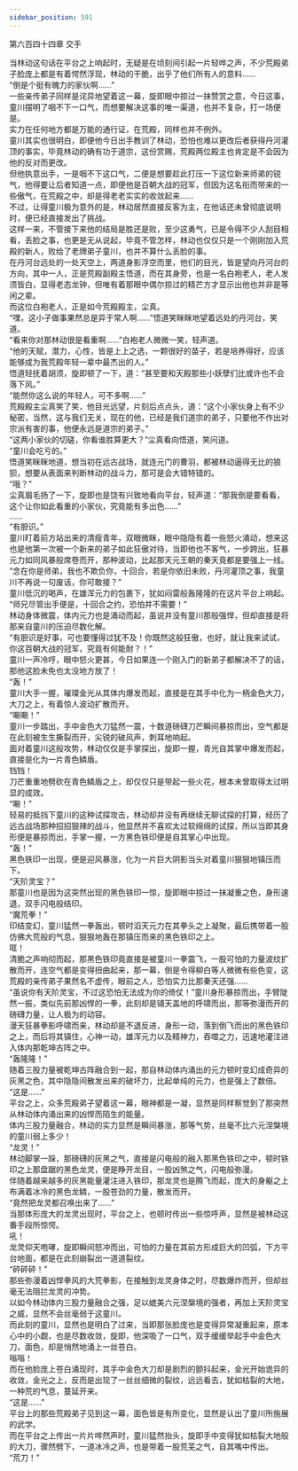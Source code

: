```yaml
---
sidebar_position: 591
---
```

 第六百四十四章 交手


当林动这句话在平台之上响起时，无疑是在顷刻间引起一片轻哗之声，不少荒殿弟子脸庞上都是有着愕然浮现，林动的干脆，出乎了他们所有人的意料……  
“倒是个挺有魄力的家伙啊……”  
一些亲传弟子同样是诧异地望着这一幕，旋即眼中掠过一抹赞赏之意，今日这事，童川摆明了咽不下一口气，而想要解决这事的唯一渠道，也并不复杂，打一场便是。  
实力在任何地方都是万能的通行证，在荒殿，同样也并不例外。  
童川其实也很明白，即便他今日出手教训了林动，恐怕也难以更改后者获得丹河灌顶的事实，毕竟林动的确有功于道宗，这份赏赐，荒殿两位殿主也肯定是不会因为他的反对而更改。  
但他执意出手，一是咽不下这口气，二便是想要趁此打压一下这位新来师弟的锐气，他得要让后者知道一点，即便他是百朝大战的冠军，但因为这名衔而带来的一些傲气，在荒殿之中，却是得老老实实的收敛起来……  
不过，让得童川极为意外的是，林动居然直接反客为主，在他话还未曾彻底说明时，便已经直接发出了挑战。  
这样一来，不管接下来他的结局是胜还是败，至少这勇气，已是令得不少人刮目相看，丢脸之事，也更是无从说起，毕竟不管怎样，林动也仅仅只是一个刚刚加入荒殿的新人，败给了老牌弟子童川，也并不算什么丢脸的事。  
在丹河台远处的一处天空上，两道身影浮空而里，他们的目光，皆是望向丹河台的方向，其中一人，正是荒殿副殿主悟道，而在其身旁，也是一名白袍老人，老人发须皆白，显得老态龙钟，但唯有着那眼中偶尔掠过的精芒方才显示出他也并非是等闲之辈。  
而这位白袍老人，正是如今荒殿殿主，尘真。  
“嘿，这小子做事果然总是异于常人啊……”悟道笑眯眯地望着远处的丹河台，笑道。  
“看来你对那林动很是看重啊……”白袍老人微微一笑，轻声道。  
“他的天赋，潜力，心性，皆是上上之选，一颗很好的苗子，若是培养得好，应该能够成为我荒殿年轻一辈中最杰出的人。”  
悟道轻抚着胡须，旋即顿了一下，道：“甚至要和天殿那些小妖孽们比或许也不会落下风。”  
“能然你这么说的年轻人，可不多啊……”  
荒殿殿主尘真笑了笑，他目光远望，片刻后点点头，道：“这个小家伙身上有不少秘密，当然，这与我们无关，现在的他，已经是我们道宗的弟子，只要他不作出对宗派有害的事，他便永远是道宗的弟子。”  
“这两小家伙的切磋，你看谁胜算更大？”尘真看向悟道，笑问道。  
“童川会吃亏的。”  
悟道笑眯眯地道，想当初在远古战场，就连元门的曹羽，都被林动逼得无比的狼狈，想要从表面来判断林动的战斗力，那可是会大错特错的。  
“哦？”  
尘真眉毛扬了一下，旋即也是饶有兴致地看向平台，轻声道：“那我倒是要看看，这个让你如此看重的小家伙，究竟能有多出色……”  
……  
“有胆识。”  
童川盯着前方站出来的清瘦青年，双眼微眯，眼中隐隐有着一些怒火涌动，想来这也是他第一次被一个新来的弟子如此狂傲对待，当即他也不客气，一步跨出，狂暴元力如同风暴般席卷而开，那种波动，比起那天元王朝的秦天竟都是要强上一线。  
“念在你是师弟，我也不欺负你，十回合，若是你依旧未败，丹河灌顶之事，我童川不再说一句废话，你可敢接？”  
童川低沉的喝声，在雄浑元力的包裹下，犹如闷雷般轰隆隆的在这片平台上响起。  
“师兄尽管出手便是，十回合之约，恐怕并不需要！”  
林动身体微震，体内元力也是涌动而起，虽说并没有童川那般强悍，但却直接是将那来自童川的压迫尽数化解。  
“有胆识是好事，可也要懂得过犹不及！你既然这般狂傲，也好，就让我来试试，你这百朝大战的冠军，究竟有何能耐？！”  
童川一声冷哼，眼中怒火更甚，今日如果连一个刚入门的新弟子都解决不了的话，那他这脸未免也太没地方放了！  
“轰！”  
童川大手一握，璀璨金光从其体内爆发而起，直接是在其手中化为一柄金色大刀，大刀之上，有着惊人波动扩散而开。  
“唰唰！”  
童川一步踏出，手中金色大刀猛然一震，十数道磅礴刀芒瞬间暴掠而出，空气都是在此刻被生生撕裂而开，尖锐的破风声，刺耳地响起。  
面对着童川这般攻势，林动仅仅是手掌探出，旋即一握，青光自其掌中爆发而起，直接是化为一片青色鳞盾。  
铛铛！  
刀芒重重地劈砍在青色鳞盾之上，却仅仅只是带起一些火花，根本未曾取得太过明显的成效。  
“唰！”  
轻易的抵挡下童川的这种试探攻击，林动却并没有再继续无聊试探的打算，经历了远古战场那种招招狠辣的战斗，他显然并不喜欢太过软绵绵的试探，所以当即其身形便是暴掠而出，手掌一握，一方黑色铁印便是自其掌心中出现。  
“轰！”  
黑色铁印一出现，便是迎风暴涨，化为一片巨大阴影当头对着童川狠狠地镇压而下。  
“天阶灵宝？”  
那童川也是因为这突然出现的黑色铁印一惊，旋即眼中掠过一抹凝重之色，身形速退，双手闪电般结印。  
“魔荒拳！”  
印结变幻，童川猛然一拳轰出，顿时滔天元力在其拳头之上凝聚，最后携带着一股仿佛大荒般的气息，狠狠地轰在那镇压而来的黑色铁印之上。  
哐！  
清脆之声响彻而起，那黑色铁印竟直接是被童川一拳震飞，一股可怕的力量波纹扩散而开，连空气都是变得扭曲起来，那一幕，倒是令得柳白等人微微有些色变，这荒殿的亲传弟子果然名不虚传，眼前之人，恐怕实力比那秦天还强……  
“虽说你有天阶灵宝，不过这恐怕无法成为你的倚仗！”童川身形暴掠而出，手臂陡然一振，类似先前那凶悍的一拳，此刻却是铺天盖地的呼啸而出，那等弥漫而开的磅礴力量，让人极为的动容。  
漫天狂暴拳影呼啸而来，林动却是不退反进，身形一动，落到倒飞而出的黑色铁印之上，而后将其镇住，心神一动，雄浑元力以及精神力，吞噬之力，迅速地灌注进入体内那乾坤古阵之中。  
“轰隆隆！”  
随着三股力量被乾坤古阵融合到一起，那自林动体内涌出的元力顿时变幻成奇异的灰黑之色，其中隐隐间散发出来的破坏力，比起单纯的元力，也是强上了数倍。  
“这是……”  
平台之上，众多荒殿弟子望着这一幕，眼神都是一凝，显然是同样察觉到了那突然从林动体内涌出来的凶悍而陌生的能量。  
体内三股力量融合，林动的实力显然是瞬间暴涨，那等气势，丝毫不比六元涅槃境的童川弱上多少！  
“龙灵！”  
林动脚掌一跺，那磅礴的灰黑之气，直接是闪电般的融入那黑色铁印之中，顿时铁印之上那盘踞的黑色龙灵，便是睁开龙目，一股凶煞之气，闪电般弥漫。  
伴随着越来越多的灰黑能量灌注进入铁印，那龙灵也是腾飞而起，庞大的身躯之上布满着冰冷的黑色龙鳞，一股苍劲的力量，散发而开。  
“竟然把龙灵都召唤出来了……”  
当那体形庞大的龙灵出现时，平台之上，也顿时传出一些惊呼声，显然是被林动这番手段所惊愕。  
吼！  
龙灵仰天咆哮，旋即瞬间怒冲而出，可怕的力量在其前方形成巨大的凹弧，下方平台地面，都是在此刻崩裂出一道道裂纹。  
“砰砰砰！”  
那些弥漫着凶悍拳风的大荒拳影，在接触到龙灵身体之时，尽数爆炸而开，但却丝毫无法阻拦龙灵的冲势。  
以如今林动体内三股力量融合之强，足以媲美六元涅槃境的强者，再加上天阶灵宝之威，显然不会丝毫弱于这童川。  
而此刻的童川，显然也是明白了过来，当即那张脸庞也是变得异常凝重起来，原本心中的小觑，也是尽数收敛，旋即，他深吸了一口气，双手缓缓举起手中金色大刀，面色，却是悄然地涌上一丝苍白。  
嗡嗡！  
而在他脸庞上苍白涌现时，其手中金色大刀却是剧烈的颤抖起来，金光开始诡异的收敛，金光之上，反而是出现了一丝丝细微的裂纹，远远看去，犹如枯裂的大地，一种荒的气息，蔓延开来。  
“这是……”  
平台上的那些荒殿弟子见到这一幕，面色皆是有所变化，显然是认出了童川所施展的武学。  
而在平台之上传出一片片哗然声时，童川猛然抬头，旋即手中变得犹如枯裂大地般的大刀，骤然劈下，一道冰冷之声，也是带着一股荒芜之气，自其嘴中传出。  
“荒刀！”  
  
  
